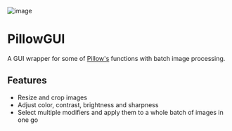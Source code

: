 ![image](https://user-images.githubusercontent.com/30617834/67611718-8feaf180-f7f8-11e9-88da-09fd1336e139.png)

# PillowGUI

A GUI wrapper for some of [Pillow's](https://pillow.readthedocs.io/en/latest/index.html) functions with batch image processing.

## Features

* Resize and crop images
* Adjust color, contrast, brightness and sharpness
* Select multiple modifiers and apply them to a whole batch of images in one go
